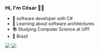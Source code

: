 ### Hi, I'm César 👋🏽

- 🔭 software developer with C# 
- 🌱 Learning about software architectures
- 📚 Studying Computer Science at UPF
- 📍  Brazil

<div> 
  <a href = "mailto:cesarfigueredojr@gmail.com"><img src="https://img.shields.io/badge/-Gmail-%23333?style=for-the-badge&logo=gmail&logoColor=white" target="_blank"></a>
  <a href="https://www.linkedin.com/in/cesarfigueredojr" target="_blank"><img src="https://img.shields.io/badge/-LinkedIn-%230077B5?style=for-the-badge&logo=linkedin&logoColor=white" target="_blank"></a> 
  
</div>




